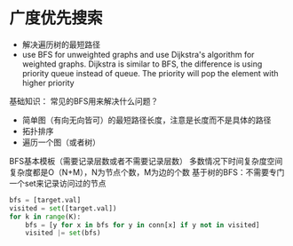 # 广度优先搜索

- 解决遍历树的最短路径
- use BFS for unweighted graphs and use Dijkstra's algorithm for weighted graphs. Dijkstra is similar to BFS, the difference is using priority queue instead of queue. The priority will pop the element with higher priority


基础知识：
常见的BFS用来解决什么问题？
- 简单图（有向无向皆可）的最短路径长度，注意是长度而不是具体的路径
- 拓扑排序 
- 遍历一个图（或者树）

BFS基本模板（需要记录层数或者不需要记录层数）
多数情况下时间复杂度空间复杂度都是O（N+M），N为节点个数，M为边的个数
基于树的BFS：不需要专门一个set来记录访问过的节点

```python
bfs = [target.val]
visited = set([target.val])
for k in range(K):
    bfs = [y for x in bfs for y in conn[x] if y not in visited]
    visited |= set(bfs)
```
